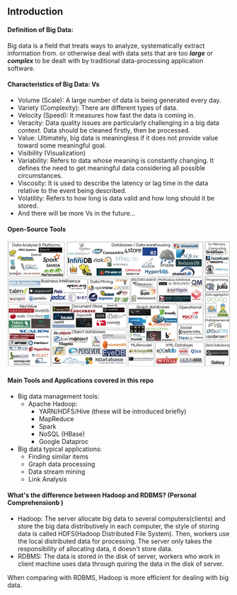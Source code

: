 ## **Introduction**
#### **Definition of Big Data:**  
Big data is a field that treats ways to analyze, systematically extract information from. or otherwise deal with data sets that are too ***large*** or ***complex*** to be dealt with by traditional data-processing application software.
#### **Characteristics of Big Data: Vs**  
* Volume (Scale):  A large number of data is being generated every day.
* Variety (Complexity): There are different types of data.
* Velocity (Speed): It measures how fast the data is coming in.
* Veracity: Data quality issues are particularly challenging in a big data context. Data should be cleaned firstly, then be processed.
* Value: Ultimately, big data is meaningless if it does not provide value toward some meaningful goal.
* Visibility (Visualization)
* Variability: Refers to data whose meaning is constantly changing. It defines the need to get meaningful data considering all possible circumstances.
* Viscosity: It is used to describe the latency or lag time in the data relative to the event being described.
* Volatility: Refers to how long is data valid and how long should it be stored.
* And there will be more Vs in the future...

#### **Open-Source Tools**
![open-source-tools](/img1/open-source-tools.png)

#### **Main Tools and Applications covered in this repo**
* Big data management tools:
  * Apache Hadoop:
    * YARN/HDFS/Hive (these will be introduced briefly)
    * MapReduce
    * Spark
    * NoSQL (HBase)
    * Google Dataproc
* Big data typical applications:
  * Finding similar items
  * Graph data processing
  * Data stream mining
  * Link Analysis

#### **What's the difference between Hadoop and RDBMS?** (Personal Comprehensionb )
* Hadoop: The server allocate big data to several computers(clients) and store the big data distributively in each computer, the style of storing data is called HDFS(Hadoop Distributed File System). Then, workers use the local distributed data for processing. The server only takes the responsibility of allocating data, it doesn't store data.
* RDBMS: The data is stored in the disk of server, workers who work in client machine uses data through quiring the data in the disk of server. 
   
When comparing with RDBMS, Hadoop is more efficient for dealing with big data.
